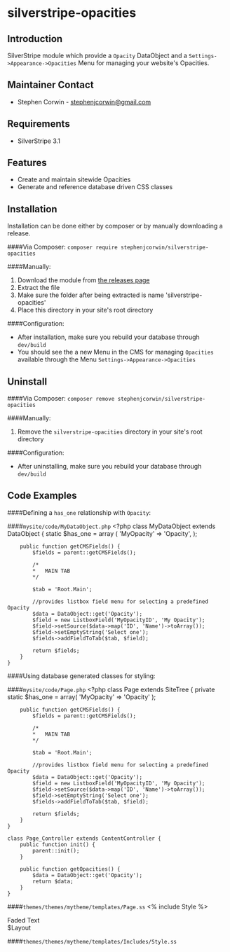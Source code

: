 silverstripe-opacities
=======================================

Introduction
---------------------------------------
SilverStripe module which provide a `Opacity` DataObject and a `Settings->Appearance->Opacities` Menu for managing your website's Opacities.

Maintainer Contact
---------------------------------------
-   Stephen Corwin - <stephenjcorwin@gmail.com>
   
Requirements
---------------------------------------
-   SilverStripe 3.1

Features
---------------------------------------
-   Create and maintain sitewide Opacities
-   Generate and reference database driven CSS classes

Installation
---------------------------------------
Installation can be done either by composer or by manually downloading a release.

####Via Composer:
`composer require stephenjcorwin/silverstripe-opacities`

####Manually:
1.   Download the module from [the releases page](https://github.com/stephenjcorwin/silverstripe-opacities/releases)
2.   Extract the file
3.   Make sure the folder after being extracted is name 'silverstripe-opacities'
4.   Place this directory in your site's root directory

####Configuration:
-   After installation, make sure you rebuild your database through `dev/build`
-	You should see the a new Menu in the CMS for managing `Opacities` available through the Menu `Settings->Appearance->Opacities`

Uninstall
---------------------------------------
####Via Composer:
`composer remove stephenjcorwin/silverstripe-opacities`

####Manually:
1.   Remove the `silverstripe-opacities` directory in your site's root directory

####Configuration:
-   After uninstalling, make sure you rebuild your database through `dev/build`

Code Examples
---------------------------------------
####Defining a `has_one` relationship with `Opacity`:

####`mysite/code/MyDataObject.php`
    <?php
    class MyDataObject extends DataObject {
        static $has_one = array (
            'MyOpacity' => 'Opacity',
        );
    
        public function getCMSFields() {
            $fields = parent::getCMSFields();
    
            /*
            *   MAIN TAB
            */
    
            $tab = 'Root.Main';
            
            //provides listbox field menu for selecting a predefined Opacity
            $data = DataObject::get('Opacity');
            $field = new ListboxField('MyOpacityID', 'My Opacity');
    	    $field->setSource($data->map('ID', 'Name')->toArray());
    	    $field->setEmptyString('Select one');
    	    $fields->addFieldToTab($tab, $field);
    
            return $fields;
    	}
    }

####Using database generated classes for styling:

####`mysite/code/Page.php`
    <?php
    class Page extends SiteTree {
    	private static $has_one = array(
    		'MyOpacity' => 'Opacity'
		);

		public function getCMSFields() {
            $fields = parent::getCMSFields();
    
            /*
            *   MAIN TAB
            */
    
            $tab = 'Root.Main';
            
            //provides listbox field menu for selecting a predefined Opacity
            $data = DataObject::get('Opacity');
            $field = new ListboxField('MyOpacityID', 'My Opacity');
    	    $field->setSource($data->map('ID', 'Name')->toArray());
    	    $field->setEmptyString('Select one');
    	    $fields->addFieldToTab($tab, $field);
    
            return $fields;
    	}
    }

    class Page_Controller extends ContentController {
    	public function init() {
			parent::init();
		}

    	public function getOpacities() {
			$data = DataObject::get('Opacity');
			return $data;
		}
    }

####`themes/themes/mytheme/templates/Page.ss`
    <!DOCTYPE html>
	<html lang="$ContentLocale">
	<head>
		<% include Style %>
	</head>
		<body>
			<div
				class="
					<% if $MyOpacity %>$MyOpacity.CSSClass<% end_if %>
				"
			>
				Faded Text
			</div>
			$Layout
		</body>
	</html>

####`themes/themes/mytheme/templates/Includes/Style.ss`
    <style>
		<% with $Opacities %><% include Opacity_Style %><% end_with %>
	</style>